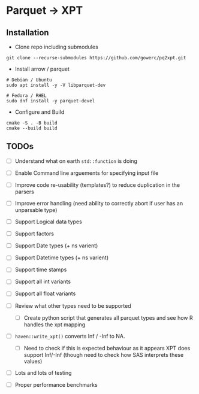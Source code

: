 

# Parquet -> XPT

## Installation

- Clone repo including submodules
```
git clone --recurse-submodules https://github.com/gowerc/pq2xpt.git
```

- Install arrow / parquet
```
# Debian / Ubuntu
sudo apt install -y -V libparquet-dev

# Fedora / RHEL
sudo dnf install -y parquet-devel
```

- Configure and Build
```
cmake -S . -B build
cmake --build build
```

## TODOs

- [ ] Understand what on earth `std::function` is doing

- [ ] Enable Command line arguements for specifying input file
- [ ] Improve code re-usability (templates?) to reduce duplication in the parsers

- [ ] Improve error handling (need ability to correctly abort if user has an unparsable type)

- [ ] Support Logical data types
- [ ] Support factors
- [ ] Support Date types (+ ns varient)
- [ ] Support Datetime types (+ ns varient)
- [ ] Support time stamps
- [ ] Support all int variants
- [ ] Support all float variants

- [ ] Review what other types need to be supported
    - [ ] Create python script that generates all parquet types and see how R handles the xpt mapping

- [ ] `haven::write_xpt()` converts Inf / -Inf to NA.
    - [ ] Need to check if this is expected behaviour as it appears XPT does support Inf/-Inf (though need to check how SAS interprets these values)

- [ ] Lots and lots of testing

- [ ] Proper performance benchmarks